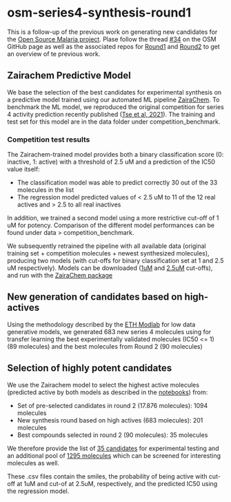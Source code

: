 # osm-series4-synthesis-round1

This is a follow-up of the previous work on generating new candidates for the [Open Source Malaria project](https://github.com/opensourcemalaria). Plase follow the thread [#34](https://github.com/OpenSourceMalaria/Series4_PredictiveModel/issues/34) on the OSM GitHub page as well as the associated repos for [Round1](https://github.com/ersilia-os/candidates) and [Round2](https://github.com/ersilia-os/osm-series4-candidates-2) to get an overview of te previous work.

## Zairachem Predictive Model
We base the selection of the best candidates for experimental synthesis on a predictive model trained using our automated ML pipeline [ZairaChem](https://github.com/ersilia-os/zaira-chem). To benchmark the ML model, we reproduced the original competition for series 4 activity prediction recently published ([Tse et al, 2021](https://pubs.acs.org/doi/abs/10.1021/acs.jmedchem.1c00313)). The training and test set for this model are in the data folder under competition_benchmark. 

### Competition test results
The Zairachem-trained model provides both a binary classification score (0: inactive, 1: active) with a threshold of 2.5 uM and a prediction of the IC50 value itself:
* The classification model was able to predict correctly 30 out of the 33 molecules in the list
* The regression model predicted values of < 2.5 uM to 11 of the 12 real actives and > 2.5 to all real inactives

In addition, we trained a second model using a more restrictive cut-off of 1 uM for potency. Comparison of the different model performances can be found under data > competition_benchmark.

We subsequently retrained the pipeline with all available data (original training set + competition molecules + newest synthesized molecules), producing two models (with cut-offs for binary classification set at 1 and 2.5 uM respectively). Models can be downloaded ([1uM](https://zairachem-models.s3.eu-central-1.amazonaws.com/osm/osm_1uM_all.zip) and [2.5uM](https://zairachem-models.s3.eu-central-1.amazonaws.com/osm/osm_25uM_all.zip) cut-offs), and run with the [ZairaChem package](https://github.com/ersilia-os/zaira-chem)

## New generation of candidates based on high-actives
Using the methodology described by the [ETH Modlab](https://github.com/ETHmodlab/virtual_libraries) for low data generative models, we generated 683 new series 4 molecules using for transfer learning the best experimentally validated molecules (IC50 <= 1) (89 molecules) and the best molecules from Round 2 (90 molecules)

## Selection of highly potent candidates
We use the Zairachem model to select the highest active molecules (predicted active by both models as described in the [notebooks](https://github.com/ersilia-os/osm-series4-synthesis-round1/tree/main/notebooks)) from:
* Set of pre-selected candidates in round 2 (17.876 molecules): 1094 molecules
* New synthesis round based on high actives (683 molecules): 201 molecules
* Best compounds selected in round 2 (90 molecules): 35 molecules

We therefore provide the list of [35 candidates](https://github.com/ersilia-os/osm-series4-synthesis-round1/blob/main/data/high_actives_selection.csv) for experimental testing and an additional pool of [1295 molecules](https://github.com/ersilia-os/osm-series4-synthesis-round1/blob/main/data/high_actives_all.csv) which can be screened for interesting molecules as well.

These .csv files contain the smiles, the probability of being active with cut-off at 1uM and cut-of at 2.5uM, respectively, and the predicted IC50 using the regression model.
